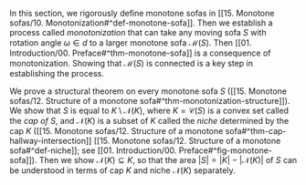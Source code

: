 In this section, we rigorously define monotone sofas in [[15. Monotone sofas/10. Monotonization#^def-monotone-sofa]]. Then we establish a process called _monotonization_ that can take any moving sofa $S$ with rotation angle $\omega \in d$ to a larger monotone sofa $\mathcal{M}(S)$. Then [[01. Introduction/00. Preface#^thm-monotone-sofa]] is a consequence of monotonization. Showing that $\mathcal{M}(S)$ is connected is a key step in establishing the process.

We prove a structural theorem on every monotone sofa $S$ ([[15. Monotone sofas/12. Structure of a monotone sofa#^thm-monotonization-structure]]). We show that $S$ is equal to $K \setminus \mathcal{N}(K)$, where $K = \mathcal{C}(S)$ is a convex set called the _cap of_ $S$, and $\mathcal{N}(K)$ is a subset of $K$ called the _niche_ determined by the cap $K$ ([[15. Monotone sofas/12. Structure of a monotone sofa#^thm-cap-hallway-intersection]] [[15. Monotone sofas/12. Structure of a monotone sofa#^def-niche]]; see [[01. Introduction/00. Preface#^fig-monotone-sofa]]). Then we show $\mathcal{N}(K) \subseteq K$, so that the area $|S| = |K| - |\mathcal{N}(K)|$ of $S$ can be understood in terms of cap $K$ and niche $\mathcal{N}(K)$ separately.
